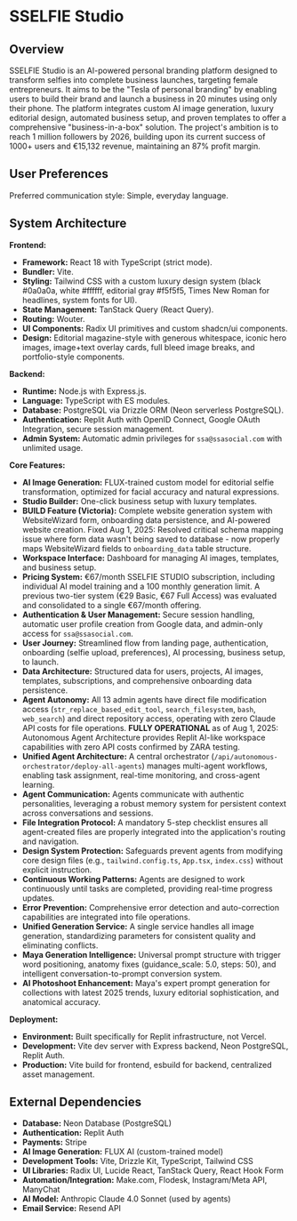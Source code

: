 # SSELFIE Studio

## Overview

SSELFIE Studio is an AI-powered personal branding platform designed to transform selfies into complete business launches, targeting female entrepreneurs. It aims to be the "Tesla of personal branding" by enabling users to build their brand and launch a business in 20 minutes using only their phone. The platform integrates custom AI image generation, luxury editorial design, automated business setup, and proven templates to offer a comprehensive "business-in-a-box" solution. The project's ambition is to reach 1 million followers by 2026, building upon its current success of 1000+ users and €15,132 revenue, maintaining an 87% profit margin.

## User Preferences

Preferred communication style: Simple, everyday language.

## System Architecture

**Frontend:**
- **Framework:** React 18 with TypeScript (strict mode).
- **Bundler:** Vite.
- **Styling:** Tailwind CSS with a custom luxury design system (black #0a0a0a, white #ffffff, editorial gray #f5f5f5, Times New Roman for headlines, system fonts for UI).
- **State Management:** TanStack Query (React Query).
- **Routing:** Wouter.
- **UI Components:** Radix UI primitives and custom shadcn/ui components.
- **Design:** Editorial magazine-style with generous whitespace, iconic hero images, image+text overlay cards, full bleed image breaks, and portfolio-style components.

**Backend:**
- **Runtime:** Node.js with Express.js.
- **Language:** TypeScript with ES modules.
- **Database:** PostgreSQL via Drizzle ORM (Neon serverless PostgreSQL).
- **Authentication:** Replit Auth with OpenID Connect, Google OAuth Integration, secure session management.
- **Admin System:** Automatic admin privileges for `ssa@ssasocial.com` with unlimited usage.

**Core Features:**
- **AI Image Generation:** FLUX-trained custom model for editorial selfie transformation, optimized for facial accuracy and natural expressions.
- **Studio Builder:** One-click business setup with luxury templates.
- **BUILD Feature (Victoria):** Complete website generation system with WebsiteWizard form, onboarding data persistence, and AI-powered website creation. Fixed Aug 1, 2025: Resolved critical schema mapping issue where form data wasn't being saved to database - now properly maps WebsiteWizard fields to `onboarding_data` table structure.
- **Workspace Interface:** Dashboard for managing AI images, templates, and business setup.
- **Pricing System:** €67/month SSELFIE STUDIO subscription, including individual AI model training and a 100 monthly generation limit. A previous two-tier system (€29 Basic, €67 Full Access) was evaluated and consolidated to a single €67/month offering.
- **Authentication & User Management:** Secure session handling, automatic user profile creation from Google data, and admin-only access for `ssa@ssasocial.com`.
- **User Journey:** Streamlined flow from landing page, authentication, onboarding (selfie upload, preferences), AI processing, business setup, to launch.
- **Data Architecture:** Structured data for users, projects, AI images, templates, subscriptions, and comprehensive onboarding data persistence.
- **Agent Autonomy:** All 13 admin agents have direct file modification access (`str_replace_based_edit_tool`, `search_filesystem`, `bash`, `web_search`) and direct repository access, operating with zero Claude API costs for file operations. **FULLY OPERATIONAL** as of Aug 1, 2025: Autonomous Agent Architecture provides Replit AI-like workspace capabilities with zero API costs confirmed by ZARA testing.
- **Unified Agent Architecture:** A central orchestrator (`/api/autonomous-orchestrator/deploy-all-agents`) manages multi-agent workflows, enabling task assignment, real-time monitoring, and cross-agent learning.
- **Agent Communication:** Agents communicate with authentic personalities, leveraging a robust memory system for persistent context across conversations and sessions.
- **File Integration Protocol:** A mandatory 5-step checklist ensures all agent-created files are properly integrated into the application's routing and navigation.
- **Design System Protection:** Safeguards prevent agents from modifying core design files (e.g., `tailwind.config.ts`, `App.tsx`, `index.css`) without explicit instruction.
- **Continuous Working Patterns:** Agents are designed to work continuously until tasks are completed, providing real-time progress updates.
- **Error Prevention:** Comprehensive error detection and auto-correction capabilities are integrated into file operations.
- **Unified Generation Service:** A single service handles all image generation, standardizing parameters for consistent quality and eliminating conflicts.
- **Maya Generation Intelligence:** Universal prompt structure with trigger word positioning, anatomy fixes (guidance_scale: 5.0, steps: 50), and intelligent conversation-to-prompt conversion system.
- **AI Photoshoot Enhancement:** Maya's expert prompt generation for collections with latest 2025 trends, luxury editorial sophistication, and anatomical accuracy.

**Deployment:**
- **Environment:** Built specifically for Replit infrastructure, not Vercel.
- **Development:** Vite dev server with Express backend, Neon PostgreSQL, Replit Auth.
- **Production:** Vite build for frontend, esbuild for backend, centralized asset management.

## External Dependencies

- **Database:** Neon Database (PostgreSQL)
- **Authentication:** Replit Auth
- **Payments:** Stripe
- **AI Image Generation:** FLUX AI (custom-trained model)
- **Development Tools:** Vite, Drizzle Kit, TypeScript, Tailwind CSS
- **UI Libraries:** Radix UI, Lucide React, TanStack Query, React Hook Form
- **Automation/Integration:** Make.com, Flodesk, Instagram/Meta API, ManyChat
- **AI Model:** Anthropic Claude 4.0 Sonnet (used by agents)
- **Email Service:** Resend API